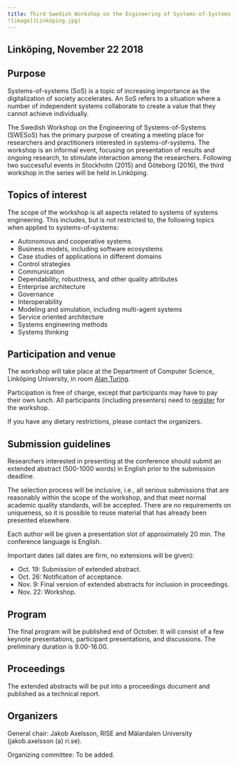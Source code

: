 ```yaml
---
title: Third Swedish Workshop on the Engineering of Systems-of-Systems
![image](Linköping.jpg)
---
```

## Linköping, November 22 2018

## Purpose

Systems-of-systems (SoS) is a topic of increasing importance as the digitalization of society accelerates. An SoS refers to a situation where a number of independent systems collaborate to create a value that they cannot achieve individually. 

The Swedish Workshop on the Engineering of Systems-of-Systems (SWESoS) has the primary purpose of creating a meeting place for researchers and practitioners interested in systems-of-systems. The workshop is an informal event, focusing on presentation of results and ongoing research, to stimulate interaction among the researchers. Following two successful events in Stockholm (2015) and Göteborg (2016), the third workshop in the series will be held in Linköping.

## Topics of interest

The scope of the workshop is all aspects related to systems of systems engineering. This includes, but is not restricted to, the following topics when applied to systems-of-systems:

- Autonomous and cooperative systems
- Business models, including software ecosystems
- Case studies of applications in different domains
- Control strategies
- Communication
- Dependability, robustness, and other quality attributes
- Enterprise architecture
- Governance
- Interoperability
- Modeling and simulation, including multi-agent systems
- Service oriented architecture
- Systems engineering methods
- Systems thinking


## Participation and venue

The workshop will take place at the Department of Computer Science, Linköping University, in room [Alan Turing](https://www.ida.liu.se/department/location/search.sv.shtml?keyword=alan+turing).

Participation is free of charge, except that participants may have to pay their own lunch. All participants (including presenters) need to [register](https://simplesignup.se/event/138267) for the workshop.

If you have any dietary restrictions, please contact the organizers.

## Submission guidelines

Researchers interested in presenting at the conference should submit an extended abstract (500-1000 words) in English prior to the submission deadline. 

The selection process will be inclusive, i.e., all serious submissions that are reasonably within the scope of the workshop, and that meet normal academic quality standards, will be accepted. There are no requirements on uniqueness, so it is possible to reuse material that has already been presented elsewhere. 

Each author will be given a presentation slot of approximately 20 min. The conference language is English.

Important dates (all dates are firm, no extensions will be given):

- Oct. 19: Submission of extended abstract.
- Oct. 26: Notification of acceptance.
- Nov. 9: Final version of extended abstracts for inclusion in proceedings.
- Nov. 22: Workshop.

## Program

The final program will be published end of October. It will consist of a few keynote presentations, participant presentations, and discussions. The preliminary duration is 9.00-16.00.

## Proceedings

The extended abstracts will be put into a proceedings document and published as a technical report. 

## Organizers

General chair: Jakob Axelsson, RISE and Mälardalen University (jakob.axelsson (a) ri.se).

Organizing committee: To be added.
